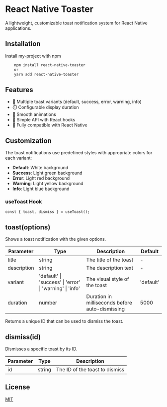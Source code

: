 # React Native Toaster

A lightweight, customizable toast notification system for React Native applications.




## Installation

Install my-project with npm

```bash
    npm install react-native-toaster
    or
    yarn add react-native-toaster
```
    
## Features

- 🎨 Multiple toast variants (default, success, error, warning, info)
- ⏱️ Configurable display duration
- 🔄 Smooth animations
- 🧩 Simple API with React hooks
- 📱 Fully compatible with React Native


## Customization

The toast notifications use predefined styles with appropriate colors for each variant:

- **Default**: White background
- **Success**: Light green background
- **Error**: Light red background
- **Warning**: Light yellow background
- **Info**: Light blue background

### useToast Hook

```code
const { toast, dismiss } = useToast();
```
## toast(options)

Shows a toast notification with the given options.

| Parameter | Type | Description | Default |
|-----------|------|-------------|---------|
| title | string | The title of the toast | - |
| description | string | The description text | - |
| variant | 'default' \| 'success' \| 'error' \| 'warning' \| 'info' | The visual style of the toast | 'default' |
| duration | number | Duration in milliseconds before auto-dismissing | 5000 |

Returns a unique ID that can be used to dismiss the toast.
## dismiss(id)

Dismisses a specific toast by its ID.

| Parameter | Type | Description |
|-----------|------|-------------|
| id | string | The ID of the toast to dismiss |

## License

[MIT](https://choosealicense.com/licenses/mit/)

